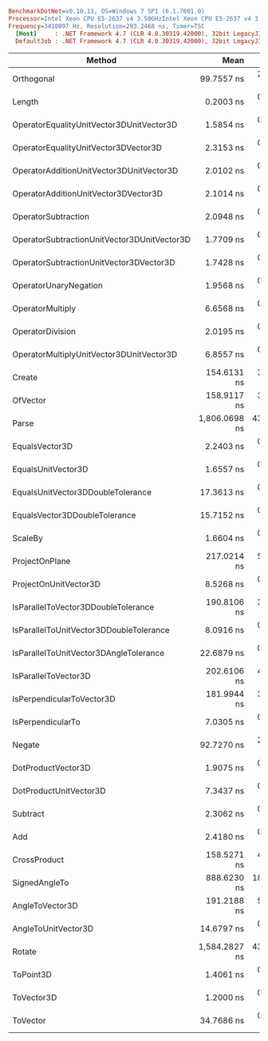``` ini

BenchmarkDotNet=v0.10.11, OS=Windows 7 SP1 (6.1.7601.0)
Processor=Intel Xeon CPU E5-2637 v4 3.50GHzIntel Xeon CPU E5-2637 v4 3.50GHz, ProcessorCount=16
Frequency=3410097 Hz, Resolution=293.2468 ns, Timer=TSC
  [Host]     : .NET Framework 4.7 (CLR 4.0.30319.42000), 32bit LegacyJIT-v4.7.2117.0
  DefaultJob : .NET Framework 4.7 (CLR 4.0.30319.42000), 32bit LegacyJIT-v4.7.2117.0


```
|                                      Method |          Mean |      Error |      StdDev |        Median |  Gen 0 | Allocated |
|-------------------------------------------- |--------------:|-----------:|------------:|--------------:|-------:|----------:|
|                                  Orthogonal |    99.7557 ns |  2.3605 ns |   6.5409 ns |   100.3948 ns |      - |       0 B |
|                                      Length |     0.2003 ns |  0.1373 ns |   0.4049 ns |     0.0000 ns |      - |       0 B |
|    OperatorEqualityUnitVector3DUnitVector3D |     1.5854 ns |  0.0725 ns |   0.2092 ns |     1.5775 ns |      - |       0 B |
|        OperatorEqualityUnitVector3DVector3D |     2.3153 ns |  0.1049 ns |   0.3076 ns |     2.3022 ns |      - |       0 B |
|    OperatorAdditionUnitVector3DUnitVector3D |     2.0102 ns |  0.4604 ns |   1.3576 ns |     1.9898 ns |      - |       0 B |
|        OperatorAdditionUnitVector3DVector3D |     2.1014 ns |  0.4339 ns |   1.2726 ns |     2.0422 ns |      - |       0 B |
|                         OperatorSubtraction |     2.0948 ns |  0.5309 ns |   1.5569 ns |     2.1434 ns |      - |       0 B |
| OperatorSubtractionUnitVector3DUnitVector3D |     1.7709 ns |  0.4594 ns |   1.3401 ns |     1.6603 ns |      - |       0 B |
|     OperatorSubtractionUnitVector3DVector3D |     1.7428 ns |  0.4215 ns |   1.2161 ns |     1.4460 ns |      - |       0 B |
|                       OperatorUnaryNegation |     1.9568 ns |  0.4653 ns |   1.3572 ns |     1.8195 ns |      - |       0 B |
|                            OperatorMultiply |     6.6568 ns |  0.4648 ns |   1.3261 ns |     6.5903 ns |      - |       0 B |
|                            OperatorDivision |     2.0195 ns |  0.3692 ns |   1.0827 ns |     1.8799 ns |      - |       0 B |
|    OperatorMultiplyUnitVector3DUnitVector3D |     6.8557 ns |  0.4910 ns |   1.4324 ns |     6.6616 ns |      - |       0 B |
|                                      Create |   154.6131 ns |  3.7348 ns |  10.8946 ns |   153.2068 ns |      - |       0 B |
|                                    OfVector |   158.9117 ns |  3.6715 ns |   9.7999 ns |   158.1376 ns |      - |       0 B |
|                                       Parse | 1,806.0698 ns | 43.7129 ns | 128.2023 ns | 1,793.5780 ns | 0.0916 |     488 B |
|                              EqualsVector3D |     2.2403 ns |  0.0967 ns |   0.2851 ns |     2.1985 ns |      - |       0 B |
|                          EqualsUnitVector3D |     1.6557 ns |  0.0811 ns |   0.2352 ns |     1.6388 ns |      - |       0 B |
|           EqualsUnitVector3DDoubleTolerance |    17.3613 ns |  0.5801 ns |   1.7103 ns |    17.1636 ns |      - |       0 B |
|               EqualsVector3DDoubleTolerance |    15.7152 ns |  0.4204 ns |   1.2329 ns |    15.0999 ns |      - |       0 B |
|                                     ScaleBy |     1.6604 ns |  0.4654 ns |   1.3575 ns |     1.6127 ns |      - |       0 B |
|                              ProjectOnPlane |   217.0214 ns |  5.9112 ns |  17.4293 ns |   213.5779 ns |      - |       0 B |
|                       ProjectOnUnitVector3D |     8.5268 ns |  0.6016 ns |   1.7739 ns |     8.6425 ns |      - |       0 B |
|         IsParallelToVector3DDoubleTolerance |   190.8106 ns |  3.9718 ns |  11.7110 ns |   188.6794 ns |      - |       0 B |
|     IsParallelToUnitVector3DDoubleTolerance |     8.0916 ns |  0.2667 ns |   0.7864 ns |     7.9980 ns |      - |       0 B |
|      IsParallelToUnitVector3DAngleTolerance |    22.6879 ns |  0.6619 ns |   1.9515 ns |    22.4749 ns |      - |       0 B |
|                        IsParallelToVector3D |   202.6106 ns |  4.2224 ns |  12.4498 ns |   202.1065 ns |      - |       0 B |
|                   IsPerpendicularToVector3D |   181.9944 ns |  3.8277 ns |  11.1657 ns |   181.0228 ns |      - |       0 B |
|                           IsPerpendicularTo |     7.0305 ns |  0.2076 ns |   0.5957 ns |     6.9974 ns |      - |       0 B |
|                                      Negate |    92.7270 ns |  2.7194 ns |   8.0182 ns |    91.3132 ns |      - |       0 B |
|                          DotProductVector3D |     1.9075 ns |  0.3646 ns |   1.0692 ns |     1.8989 ns |      - |       0 B |
|                      DotProductUnitVector3D |     7.3437 ns |  0.5137 ns |   1.5146 ns |     7.0544 ns |      - |       0 B |
|                                    Subtract |     2.3062 ns |  0.4707 ns |   1.3806 ns |     2.1487 ns |      - |       0 B |
|                                         Add |     2.4180 ns |  0.3682 ns |   0.9699 ns |     2.3014 ns |      - |       0 B |
|                                CrossProduct |   158.5271 ns |  4.2095 ns |  12.2794 ns |   157.0455 ns |      - |       0 B |
|                               SignedAngleTo |   888.6230 ns | 18.2214 ns |  53.4403 ns |   881.6278 ns |      - |       0 B |
|                             AngleToVector3D |   191.2188 ns |  5.0709 ns |  14.8721 ns |   188.3360 ns |      - |       0 B |
|                         AngleToUnitVector3D |    14.6797 ns |  0.7867 ns |   2.3072 ns |    14.3016 ns |      - |       0 B |
|                                      Rotate | 1,584.2827 ns | 43.0062 ns | 126.8049 ns | 1,584.3343 ns | 0.4425 |    2320 B |
|                                   ToPoint3D |     1.4061 ns |  0.4259 ns |   1.2559 ns |     1.2490 ns |      - |       0 B |
|                                  ToVector3D |     1.2000 ns |  0.3464 ns |   0.9995 ns |     1.1598 ns |      - |       0 B |
|                                    ToVector |    34.7686 ns |  0.9669 ns |   2.8204 ns |    34.4566 ns | 0.0167 |      88 B |

